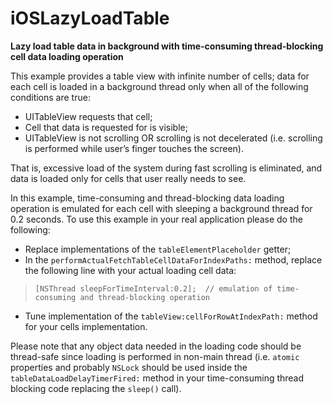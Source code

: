 iOSLazyLoadTable
================

**Lazy load table data in background with time-consuming thread-blocking cell data loading operation**

This example provides a table view with infinite number of cells; data for each cell is loaded in a background thread only when all of the following conditions are true:
* UITableView requests that cell;
* Cell that data is requested for is visible;
* UITableView is not scrolling OR scrolling is not decelerated (i.e. scrolling is performed while user’s finger touches the screen).

That is, excessive load of the system during fast scrolling is eliminated, and data is loaded only for cells that user really needs to see.

In this example, time-consuming and thread-blocking data loading operation is emulated for each cell with sleeping a background thread for 0.2 seconds. To use this example in your real application please do the following:

* Replace implementations of the `tableElementPlaceholder` getter;
* In the `performActualFetchTableCellDataForIndexPaths:` method, replace the following line with your actual loading cell data:
> `[NSThread sleepForTimeInterval:0.2];  // emulation of time-consuming and thread-blocking operation`
* Tune implementation of the `tableView:cellForRowAtIndexPath:` method for your cells implementation. 

Please note that any object data needed in the loading code should be thread-safe since loading is performed in non-main thread (i.e. `atomic` properties and probably `NSLock` should be used inside the `tableDataLoadDelayTimerFired:` method in your time-consuming thread blocking code replacing the `sleep()` call).

